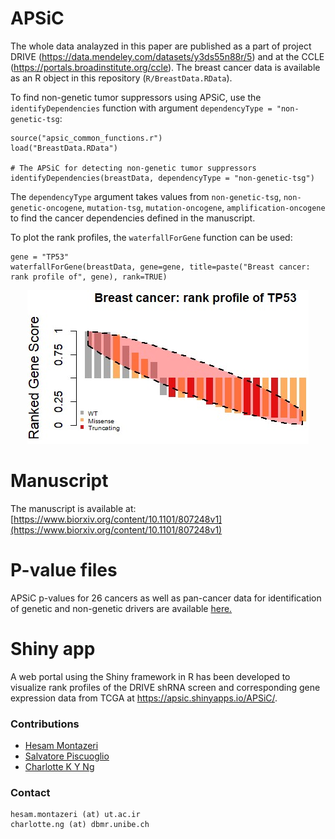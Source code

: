# APSiC
The whole data analayzed in this paper are published as a part of project DRIVE (https://data.mendeley.com/datasets/y3ds55n88r/5) and at the CCLE (https://portals.broadinstitute.org/ccle). The breast cancer data is available as an R object in this repository (`R/BreastData.RData`). 

To find non-genetic tumor suppressors using APSiC, use the `identifyDependencies` function with argument `dependencyType = "non-genetic-tsg`:
```
source("apsic_common_functions.r")
load("BreastData.RData")

# The APSiC for detecting non-genetic tumor suppressors
identifyDependencies(breastData, dependencyType = "non-genetic-tsg")
```
The `dependencyType` argument takes values from `non-genetic-tsg`, `non-genetic-oncogene`, 
`mutation-tsg`, `mutation-oncogene`, `amplification-oncogene` to find the cancer dependencies defined in the manuscript.


To plot the rank profiles, the `waterfallForGene` function can be used:
```
gene = "TP53"
waterfallForGene(breastData, gene=gene, title=paste("Breast cancer: rank profile of", gene), rank=TRUE)
```
<p align="center">
 <img src="R/tp53.jpg">
</p>

# Manuscript
The manuscript is available at:
[https://www.biorxiv.org/content/10.1101/807248v1](https://www.biorxiv.org/content/10.1101/807248v1)

# P-value files
APSiC p-values for 26 cancers as well as pan-cancer data for identification of genetic and non-genetic drivers are available [here.](hits/)


# Shiny app
A web portal using the Shiny framework in R has been developed to visualize rank profiles of the DRIVE shRNA screen and corresponding gene expression data from TCGA at https://apsic.shinyapps.io/APSiC/. 

### Contributions
- [Hesam Montazeri](http://lcbb.ut.ac.ir/)
- [Salvatore Piscuoglio](http://oncogenomicslab.org/lab-members/)
- [Charlotte K Y Ng](http://oncogenomicslab.org/lab-members/)

### Contact
```
hesam.montazeri (at) ut.ac.ir
charlotte.ng (at) dbmr.unibe.ch
```
